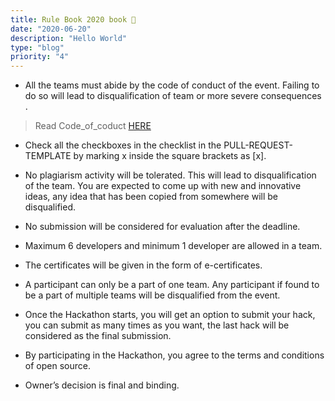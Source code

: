 ```yaml
---
title: Rule Book 2020 book 📕
date: "2020-06-20"
description: "Hello World"
type: "blog"
priority: "4"
---
```


- All the teams must abide by the code of conduct of the event. Failing to do so will lead to disqualification of team or more severe consequences .

> Read Code_of_coduct [HERE](/Code_Of_Conduct/)

- Check all the checkboxes in the checklist in the PULL-REQUEST-TEMPLATE by marking x inside the square brackets as [x].

- No plagiarism activity will be tolerated. This will lead to disqualification of the team. You are expected to come up with new and innovative ideas, any idea that has been copied from somewhere will be disqualified.

- No submission will be considered for evaluation after the deadline.

- Maximum 6 developers and minimum 1 developer are allowed in a team.

- The certificates will be given in the form of e-certificates.

- A participant can only be a part of one team. Any participant if found to be a part of multiple teams will be disqualified from the event.

- Once the Hackathon starts, you will get an option to submit your hack, you can submit as many times as you want, the last hack will be considered as the final submission.

- By participating in the Hackathon, you agree to the terms and conditions of open source.

- Owner’s decision is final and binding.
